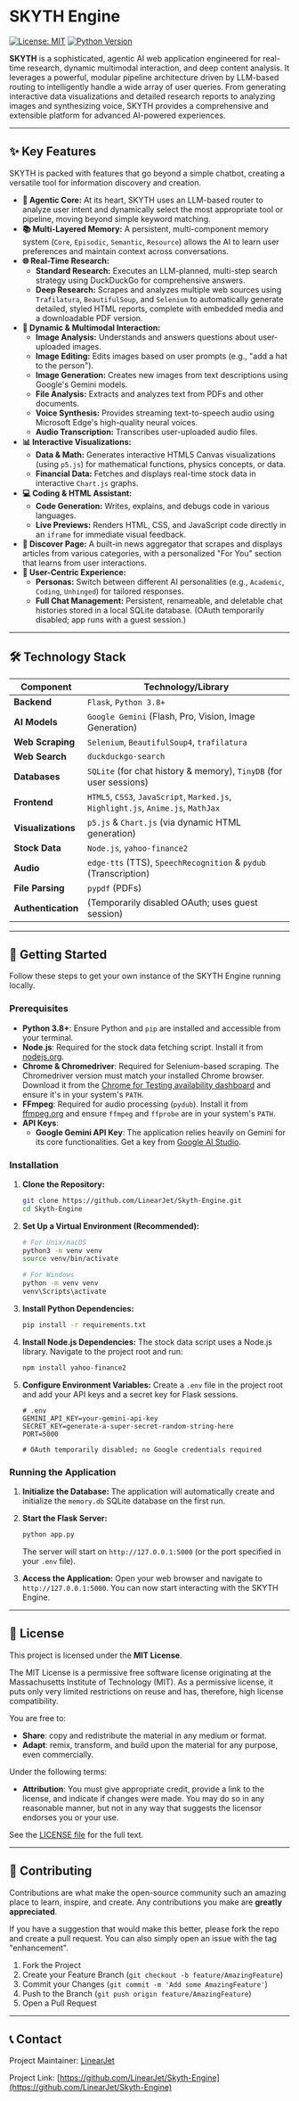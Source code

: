 # SKYTH Engine

[![License: MIT](https://img.shields.io/badge/License-MIT-yellow.svg)](https://opensource.org/licenses/MIT)
[![Python Version](https://img.shields.io/badge/Python-3.8+-blue.svg)](https://www.python.org/downloads/)


**SKYTH** is a sophisticated, agentic AI web application engineered for real-time research, dynamic multimodal interaction, and deep content analysis. It leverages a powerful, modular pipeline architecture driven by LLM-based routing to intelligently handle a wide array of user queries. From generating interactive data visualizations and detailed research reports to analyzing images and synthesizing voice, SKYTH provides a comprehensive and extensible platform for advanced AI-powered experiences.



---

## ✨ Key Features

SKYTH is packed with features that go beyond a simple chatbot, creating a versatile tool for information discovery and creation.

-   **🧠 Agentic Core:** At its heart, SKYTH uses an LLM-based router to analyze user intent and dynamically select the most appropriate tool or pipeline, moving beyond simple keyword matching.
-   **📚 Multi-Layered Memory:** A persistent, multi-component memory system (`Core`, `Episodic`, `Semantic`, `Resource`) allows the AI to learn user preferences and maintain context across conversations.
-   **🌐 Real-Time Research:**
    -   **Standard Research:** Executes an LLM-planned, multi-step search strategy using DuckDuckGo for comprehensive answers.
    -   **Deep Research:** Scrapes and analyzes multiple web sources using `Trafilatura`, `BeautifulSoup`, and `Selenium` to automatically generate detailed, styled HTML reports, complete with embedded media and a downloadable PDF version.
-   **🎨 Dynamic & Multimodal Interaction:**
    -   **Image Analysis:** Understands and answers questions about user-uploaded images.
    -   **Image Editing:** Edits images based on user prompts (e.g., "add a hat to the person").
    -   **Image Generation:** Creates new images from text descriptions using Google's Gemini models.
    -   **File Analysis:** Extracts and analyzes text from PDFs and other documents.
    -   **Voice Synthesis:** Provides streaming text-to-speech audio using Microsoft Edge's high-quality neural voices.
    -   **Audio Transcription:** Transcribes user-uploaded audio files.
-   **📊 Interactive Visualizations:**
    -   **Data & Math:** Generates interactive HTML5 Canvas visualizations (using `p5.js`) for mathematical functions, physics concepts, or data.
    -   **Financial Data:** Fetches and displays real-time stock data in interactive `Chart.js` graphs.
-   **💻 Coding & HTML Assistant:**
    -   **Code Generation:** Writes, explains, and debugs code in various languages.
    -   **Live Previews:** Renders HTML, CSS, and JavaScript code directly in an `iframe` for immediate visual feedback.
-   **📰 Discover Page:** A built-in news aggregator that scrapes and displays articles from various categories, with a personalized "For You" section that learns from user interactions.
-   **👤 User-Centric Experience:**
    -   **Personas:** Switch between different AI personalities (e.g., `Academic`, `Coding`, `Unhinged`) for tailored responses.
    -   **Full Chat Management:** Persistent, renameable, and deletable chat histories stored in a local SQLite database. (OAuth temporarily disabled; app runs with a guest session.)

---

## 🛠️ Technology Stack

| Component         | Technology/Library                                                                                                             |
| ----------------- | ------------------------------------------------------------------------------------------------------------------------------ |
| **Backend**       | `Flask`, `Python 3.8+`                                                                                                         |
| **AI Models**     | `Google Gemini` (Flash, Pro, Vision, Image Generation)                                                                         |
| **Web Scraping**  | `Selenium`, `BeautifulSoup4`, `trafilatura`                                                                                    |
| **Web Search**    | `duckduckgo-search`                                                                                                            |
| **Databases**     | `SQLite` (for chat history & memory), `TinyDB` (for user sessions)                                                             |
| **Frontend**      | `HTML5`, `CSS3`, `JavaScript`, `Marked.js`, `Highlight.js`, `Anime.js`, `MathJax`                                              |
| **Visualizations**| `p5.js` & `Chart.js` (via dynamic HTML generation)                                                                             |
| **Stock Data**    | `Node.js`, `yahoo-finance2`                                                                                                    |
| **Audio**         | `edge-tts` (TTS), `SpeechRecognition` & `pydub` (Transcription)                                                                |
| **File Parsing**  | `pypdf` (PDFs)                                                                                                                 |
| **Authentication**| (Temporarily disabled OAuth; uses guest session)                                                                                                       |

---

## 🚀 Getting Started

Follow these steps to get your own instance of the SKYTH Engine running locally.

### Prerequisites

-   **Python 3.8+**: Ensure Python and `pip` are installed and accessible from your terminal.
-   **Node.js**: Required for the stock data fetching script. Install it from [nodejs.org](https://nodejs.org/).
-   **Chrome & Chromedriver**: Required for Selenium-based scraping. The Chromedriver version must match your installed Chrome browser. Download it from the [Chrome for Testing availability dashboard](https://googlechromelabs.github.io/chrome-for-testing/) and ensure it's in your system's `PATH`.
-   **FFmpeg**: Required for audio processing (`pydub`). Install it from [ffmpeg.org](https://ffmpeg.org/download.html) and ensure `ffmpeg` and `ffprobe` are in your system's `PATH`.
-   **API Keys**:
    -   **Google Gemini API Key**: The application relies heavily on Gemini for its core functionalities. Get a key from [Google AI Studio](https://aistudio.google.com/app/apikey).

### Installation

1.  **Clone the Repository:**
    ```bash
    git clone https://github.com/LinearJet/Skyth-Engine.git
    cd Skyth-Engine
    ```

2.  **Set Up a Virtual Environment (Recommended):**
    ```bash
    # For Unix/macOS
    python3 -m venv venv
    source venv/bin/activate

    # For Windows
    python -m venv venv
    venv\Scripts\activate
    ```

3.  **Install Python Dependencies:**
    ```bash
    pip install -r requirements.txt
    ```

4.  **Install Node.js Dependencies:**
    The stock data script uses a Node.js library. Navigate to the project root and run:
    ```bash
    npm install yahoo-finance2
    ```

5.  **Configure Environment Variables:**
    Create a `.env` file in the project root and add your API keys and a secret key for Flask sessions.
    ```env
    # .env
    GEMINI_API_KEY=your-gemini-api-key
    SECRET_KEY=generate-a-super-secret-random-string-here
    PORT=5000
    
    # OAuth temporarily disabled; no Google credentials required
    ```

### Running the Application

1.  **Initialize the Database:**
    The application will automatically create and initialize the `memory.db` SQLite database on the first run.

2.  **Start the Flask Server:**
    ```bash
    python app.py
    ```
    The server will start on `http://127.0.0.1:5000` (or the port specified in your `.env` file).

3.  **Access the Application:**
    Open your web browser and navigate to `http://127.0.0.1:5000`. You can now start interacting with the SKYTH Engine.

---

## 📜 License

This project is licensed under the **MIT License**.

The MIT License is a permissive free software license originating at the Massachusetts Institute of Technology (MIT). As a permissive license, it puts only very limited restrictions on reuse and has, therefore, high license compatibility.

You are free to:
-   **Share**: copy and redistribute the material in any medium or format.
-   **Adapt**: remix, transform, and build upon the material for any purpose, even commercially.

Under the following terms:
-   **Attribution**: You must give appropriate credit, provide a link to the license, and indicate if changes were made. You may do so in any reasonable manner, but not in any way that suggests the licensor endorses you or your use.

See the [LICENSE file](https://opensource.org/licenses/MIT) for the full text.

---

## 🤝 Contributing

Contributions are what make the open-source community such an amazing place to learn, inspire, and create. Any contributions you make are **greatly appreciated**.

If you have a suggestion that would make this better, please fork the repo and create a pull request. You can also simply open an issue with the tag "enhancement".

1.  Fork the Project
2.  Create your Feature Branch (`git checkout -b feature/AmazingFeature`)
3.  Commit your Changes (`git commit -m 'Add some AmazingFeature'`)
4.  Push to the Branch (`git push origin feature/AmazingFeature`)
5.  Open a Pull Request

---

## 📞 Contact

Project Maintainer: [LinearJet](https://github.com/LinearJet)

Project Link: [https://github.com/LinearJet/Skyth-Engine](https://github.com/LinearJet/Skyth-Engine)
